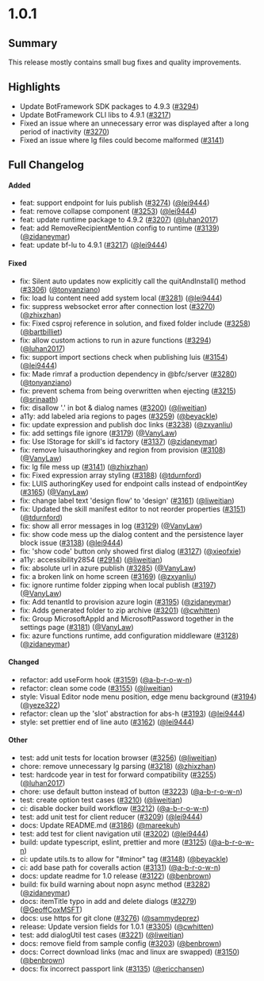 # 1.0.1

## Summary

This release mostly contains small bug fixes and quality improvements.

## Highlights
- Update BotFramework SDK packages to 4.9.3 ([#3294](https://github.com/microsoft/BotFramework-Composer/pull/3294))
- Update BotFramework CLI libs to 4.9.1 ([#3217](https://github.com/microsoft/BotFramework-Composer/pull/3217))
- Fixed an issue where an unnecessary error was displayed after a long period of inactivity ([#3270](https://github.com/microsoft/BotFramework-Composer/pull/3270))
- Fixed an issue where lg files could become malformed ([#3141](https://github.com/microsoft/BotFramework-Composer/pull/3141))

## Full Changelog

#### Added

- feat: support endpoint for luis publish ([#3274](https://github.com/microsoft/BotFramework-Composer/pull/3274)) ([@lei9444](https://github.com/lei9444))
- feat: remove collapse component ([#3253](https://github.com/microsoft/BotFramework-Composer/pull/3253)) ([@lei9444](https://github.com/lei9444))
- feat: update runtime package to 4.9.2 ([#3207](https://github.com/microsoft/BotFramework-Composer/pull/3207)) ([@luhan2017](https://github.com/luhan2017))
- feat: add RemoveRecipientMention config to runtime ([#3139](https://github.com/microsoft/BotFramework-Composer/pull/3139)) ([@zidaneymar](https://github.com/zidaneymar))
- feat: update bf-lu to 4.9.1 ([#3217](https://github.com/microsoft/BotFramework-Composer/pull/3217)) ([@lei9444](https://github.com/lei9444))

#### Fixed

- fix: Silent auto updates now explicitly call the quitAndInstall() method ([#3306](https://github.com/microsoft/BotFramework-Composer/pull/3306)) ([@tonyanziano](https://github.com/tonyanziano))
- fix: load lu content need add system local ([#3281](https://github.com/microsoft/BotFramework-Composer/pull/3281)) ([@lei9444](https://github.com/lei9444))
- fix: suppress websocket error after connection lost ([#3270](https://github.com/microsoft/BotFramework-Composer/pull/3270)) ([@zhixzhan](https://github.com/zhixzhan))
- fix: Fixed csproj reference in solution, and fixed folder include ([#3258](https://github.com/microsoft/BotFramework-Composer/pull/3258)) ([@bartbilliet](https://github.com/bartbilliet))
- fix: allow custom actions to run in azure functions ([#3294](https://github.com/microsoft/BotFramework-Composer/pull/3294)) ([@luhan2017](https://github.com/luhan2017))
- fix: support import sections check when publishing luis ([#3154](https://github.com/microsoft/BotFramework-Composer/pull/3154)) ([@lei9444](https://github.com/lei9444))
- fix: Made rimraf a production dependency in @bfc/server ([#3280](https://github.com/microsoft/BotFramework-Composer/pull/3280)) ([@tonyanziano](https://github.com/tonyanziano))
- fix: prevent schema from being overwritten when ejecting ([#3215](https://github.com/microsoft/BotFramework-Composer/pull/3215)) ([@srinaath](https://github.com/srinaath))
- fix: disallow '.' in bot & dialog names ([#3200](https://github.com/microsoft/BotFramework-Composer/pull/3200)) ([@liweitian](https://github.com/liweitian))
- a11y: add labeled aria regions to pages ([#3259](https://github.com/microsoft/BotFramework-Composer/pull/3259)) ([@beyackle](https://github.com/beyackle))
- fix: update expression and publish doc links ([#3238](https://github.com/microsoft/BotFramework-Composer/pull/3238)) ([@zxyanliu](https://github.com/zxyanliu))
- fix: add settings file ignore ([#3179](https://github.com/microsoft/BotFramework-Composer/pull/3179)) ([@VanyLaw](https://github.com/VanyLaw))
- fix: Use IStorage for skill's id factory ([#3137](https://github.com/microsoft/BotFramework-Composer/pull/3137)) ([@zidaneymar](https://github.com/zidaneymar))
- fix: remove luisauthoringkey and region from provision ([#3108](https://github.com/microsoft/BotFramework-Composer/pull/3108)) ([@VanyLaw](https://github.com/VanyLaw))
- fix: lg file mess up ([#3141](https://github.com/microsoft/BotFramework-Composer/pull/3141)) ([@zhixzhan](https://github.com/zhixzhan))
- fix: Fixed expression array styling ([#3188](https://github.com/microsoft/BotFramework-Composer/pull/3188)) ([@tdurnford](https://github.com/tdurnford))
- fix: LUIS authoringKey used for endpoint calls instead of endpointKey ([#3165](https://github.com/microsoft/BotFramework-Composer/pull/3165)) ([@VanyLaw](https://github.com/VanyLaw))
- fix: change label text 'design flow' to 'design' ([#3161](https://github.com/microsoft/BotFramework-Composer/pull/3161)) ([@liweitian](https://github.com/liweitian))
- fix: Updated the skill manifest editor to not reorder properties ([#3151](https://github.com/microsoft/BotFramework-Composer/pull/3151)) ([@tdurnford](https://github.com/tdurnford))
- fix: show all error messages in log ([#3129](https://github.com/microsoft/BotFramework-Composer/pull/3129)) ([@VanyLaw](https://github.com/VanyLaw))
- fix: show code mess up the dialog content and the persistence layer block issue ([#3138](https://github.com/microsoft/BotFramework-Composer/pull/3138)) ([@lei9444](https://github.com/lei9444))
- fix: 'show code' button only showed first dialog ([#3127](https://github.com/microsoft/BotFramework-Composer/pull/3127)) ([@xieofxie](https://github.com/xieofxie))
- a11y: accessibility2854 ([#2914](https://github.com/microsoft/BotFramework-Composer/pull/2914)) ([@liweitian](https://github.com/liweitian))
- fix: absolute url in azure publish ([#3285](https://github.com/microsoft/BotFramework-Composer/pull/3285)) ([@VanyLaw](https://github.com/VanyLaw))
- fix: a broken link on home screen ([#3169](https://github.com/microsoft/BotFramework-Composer/pull/3169)) ([@zxyanliu](https://github.com/zxyanliu))
- fix: ignore runtime folder zipping when local publish ([#3197](https://github.com/microsoft/BotFramework-Composer/pull/3197)) ([@VanyLaw](https://github.com/VanyLaw))
- fix: Add tenantId to provision azure login ([#3195](https://github.com/microsoft/BotFramework-Composer/pull/3195)) ([@zidaneymar](https://github.com/zidaneymar))
- fix: Adds generated folder to zip archive ([#3201](https://github.com/microsoft/BotFramework-Composer/pull/3201)) ([@cwhitten](https://github.com/cwhitten))
- fix: Group MicrosoftAppId and MicrosoftPassword together in the settings page ([#3181](https://github.com/microsoft/BotFramework-Composer/pull/3181)) ([@VanyLaw](https://github.com/VanyLaw))
- fix: azure functions runtime, add configuration middleware ([#3128](https://github.com/microsoft/BotFramework-Composer/pull/3128)) ([@zidaneymar](https://github.com/zidaneymar))

#### Changed

- refactor: add useForm hook ([#3159](https://github.com/microsoft/BotFramework-Composer/pull/3159)) ([@a-b-r-o-w-n](https://github.com/a-b-r-o-w-n))
- refactor: clean some code ([#3155](https://github.com/microsoft/BotFramework-Composer/pull/3155)) ([@liweitian](https://github.com/liweitian))
- style: Visual Editor node menu position, edge menu background ([#3194](https://github.com/microsoft/BotFramework-Composer/pull/3194)) ([@yeze322](https://github.com/yeze322))
- refactor: clean up the 'slot' abstraction for abs-h ([#3193](https://github.com/microsoft/BotFramework-Composer/pull/3193)) ([@lei9444](https://github.com/lei9444))
- style: set prettier end of line auto ([#3162](https://github.com/microsoft/BotFramework-Composer/pull/3162)) ([@lei9444](https://github.com/lei9444))

#### Other

- test: add unit tests for location browser ([#3256](https://github.com/microsoft/BotFramework-Composer/pull/3256)) ([@liweitian](https://github.com/liweitian))
- chore: remove unnecessary lg parsing ([#3218](https://github.com/microsoft/BotFramework-Composer/pull/3218)) ([@zhixzhan](https://github.com/zhixzhan))
- test: hardcode year in test for forward compatibility ([#3255](https://github.com/microsoft/BotFramework-Composer/pull/3255)) ([@luhan2017](https://github.com/luhan2017))
- chore: use default button instead of button ([#3223](https://github.com/microsoft/BotFramework-Composer/pull/3223)) ([@a-b-r-o-w-n](https://github.com/a-b-r-o-w-n))
- test: create option test cases ([#3210](https://github.com/microsoft/BotFramework-Composer/pull/3210)) ([@liweitian](https://github.com/liweitian))
- ci: disable docker build workflow ([#3212](https://github.com/microsoft/BotFramework-Composer/pull/3212)) ([@a-b-r-o-w-n](https://github.com/a-b-r-o-w-n))
- test: add unit test for client reducer ([#3209](https://github.com/microsoft/BotFramework-Composer/pull/3209)) ([@lei9444](https://github.com/lei9444))
- docs: Update README.md ([#3186](https://github.com/microsoft/BotFramework-Composer/pull/3186)) ([@mareekuh](https://github.com/mareekuh))
- test: add test for client navigation util ([#3202](https://github.com/microsoft/BotFramework-Composer/pull/3202)) ([@lei9444](https://github.com/lei9444))
- build: update typescript, eslint, prettier and more ([#3125](https://github.com/microsoft/BotFramework-Composer/pull/3125)) ([@a-b-r-o-w-n](https://github.com/a-b-r-o-w-n))
- ci: update utils.ts to allow for "#minor" tag ([#3148](https://github.com/microsoft/BotFramework-Composer/pull/3148)) ([@beyackle](https://github.com/beyackle))
- ci: add base path for coveralls action ([#3131](https://github.com/microsoft/BotFramework-Composer/pull/3131)) ([@a-b-r-o-w-n](https://github.com/a-b-r-o-w-n))
- docs: update readme for 1.0 release ([#3122](https://github.com/microsoft/BotFramework-Composer/pull/3122)) ([@benbrown](https://github.com/benbrown))
- build: fix build warning about nopn async method ([#3282](https://github.com/microsoft/BotFramework-Composer/pull/3282)) ([@zidaneymar](https://github.com/zidaneymar))
- docs: itemTitle typo in add and delete dialogs ([#3279](https://github.com/microsoft/BotFramework-Composer/pull/3279)) ([@GeoffCoxMSFT](https://github.com/GeoffCoxMSFT))
- docs: use https for git clone ([#3276](https://github.com/microsoft/BotFramework-Composer/pull/3276)) ([@sammydeprez](https://github.com/sammydeprez))
- release: Update version fields for 1.0.1 ([#3305](https://github.com/microsoft/BotFramework-Composer/pull/3305)) ([@cwhitten](https://github.com/cwhitten))
- test: add dialogUtil test cases ([#3221](https://github.com/microsoft/BotFramework-Composer/pull/3221)) ([@liweitian](https://github.com/liweitian))
- docs: remove field from sample config ([#3203](https://github.com/microsoft/BotFramework-Composer/pull/3203)) ([@benbrown](https://github.com/benbrown))
- docs: Correct download links (mac and linux are swapped) ([#3150](https://github.com/microsoft/BotFramework-Composer/pull/3150)) ([@benbrown](https://github.com/benbrown))
- docs: fix incorrect passport link ([#3135](https://github.com/microsoft/BotFramework-Composer/pull/3135)) ([@ericchansen](https://github.com/ericchansen))
